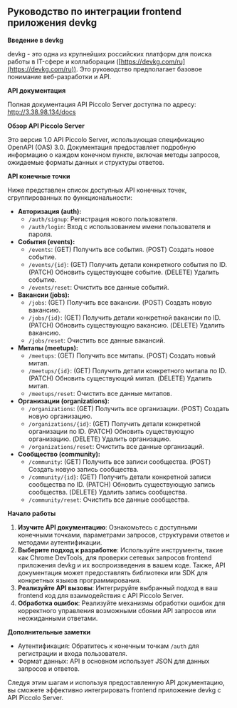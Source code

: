 ## Руководство по интеграции frontend приложения devkg

**Введение в devkg**

devkg - это одна из крупнейших российских платформ для поиска работы в IT-сфере и коллаборации ([https://devkg.com/ru](https://devkg.com/ru)). Это руководство предполагает базовое понимание веб-разработки и API.

**API документация**

Полная документация API Piccolo Server доступна по адресу: http://3.38.98.134/docs

**Обзор API Piccolo Server**

Это версия 1.0 API Piccolo Server, использующая спецификацию OpenAPI (OAS) 3.0. Документация предоставляет подробную информацию о каждом конечном пункте, включая методы запросов, ожидаемые форматы данных и структуры ответов.

**API конечные точки**

Ниже представлен список доступных API конечных точек, сгруппированных по функциональности:

* **Авторизация (auth):**
    * `/auth/signup`: Регистрация нового пользователя.
    * `/auth/login`: Вход с использованием имени пользователя и пароля.
* **События (events):**
    * `/events`: (GET) Получить все события. (POST) Создать новое событие.
    * `/events/{id}`: (GET) Получить детали конкретного события по ID. (PATCH) Обновить существующее событие. (DELETE) Удалить событие.
    * `/events/reset`: Очистить все данные событий.
* **Вакансии (jobs):**
    * `/jobs`: (GET) Получить все вакансии. (POST) Создать новую вакансию.
    * `/jobs/{id}`: (GET) Получить детали конкретной вакансии по ID. (PATCH) Обновить существующую вакансию. (DELETE) Удалить вакансию.
    * `/jobs/reset`: Очистить все данные вакансий.
* **Митапы (meetups):**
    * `/meetups`: (GET) Получить все митапы. (POST) Создать новый митап.
    * `/meetups/{id}`: (GET) Получить детали конкретного митапа по ID. (PATCH) Обновить существующий митап. (DELETE) Удалить митап.
    * `/meetups/reset`: Очистить все данные митапов.
* **Организации (organizations):**
    * `/organizations`: (GET) Получить все организации. (POST) Создать новую организацию.
    * `/organizations/{id}`: (GET) Получить детали конкретной организации по ID. (PATCH) Обновить существующую организацию. (DELETE) Удалить организацию.
    * `/organizations/reset`: Очистить все данные организаций.
* **Сообщество (community):**
    * `/community`: (GET) Получить все записи сообщества. (POST) Создать новую запись сообщества.
    * `/community/{id}`: (GET) Получить детали конкретной записи сообщества по ID. (PATCH) Обновить существующую запись сообщества. (DELETE) Удалить запись сообщества.
    * `/community/reset`: Очистить все данные сообщества.

**Начало работы**

1. **Изучите API документацию**: Ознакомьтесь с доступными конечными точками, параметрами запросов, структурами ответов и методами аутентификации.
2. **Выберите подход к разработке**: Используйте инструменты, такие как Chrome DevTools, для проверки сетевых запросов frontend приложения devkg и их воспроизведения в вашем коде. Также, API документация может предоставлять библиотеки или SDK для конкретных языков программирования.
3. **Реализуйте API вызовы**: Интегрируйте выбранный подход в ваш frontend код для взаимодействия с API Piccolo Server.
4. **Обработка ошибок**: Реализуйте механизмы обработки ошибок для корректного управления возможными сбоями API запросов или неожиданными ответами.

**Дополнительные заметки**

* Аутентификация: Обратитесь к конечным точкам `/auth` для регистрации и входа пользователя.
* Формат данных: API в основном использует JSON для данных запросов и ответов.

Следуя этим шагам и используя предоставленную API документацию, вы сможете эффективно интегрировать frontend приложение devkg с API Piccolo Server.
